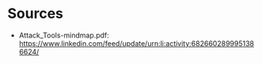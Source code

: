 # Sources

* Attack\_Tools-mindmap.pdf: <https://www.linkedin.com/feed/update/urn:li:activity:6826602899951386624/>
